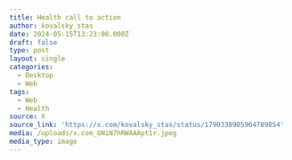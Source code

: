 ```yaml
---
title: Health call to action
author: kovalsky_stas
date: 2024-05-15T13:23:00.000Z
draft: false
type: post
layout: single
categories:
  - Desktop
  - Web
tags:
  - Web
  - Health
source: X
source_link: 'https://x.com/kovalsky_stas/status/1790338905964789854'
media: /uploads/x.com_GNiN7hRWAAApt1r.jpeg
media_type: image
---
```


